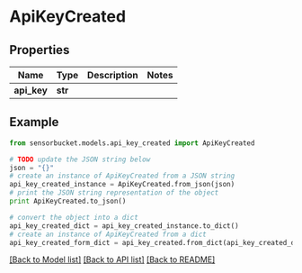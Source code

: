 # ApiKeyCreated


## Properties

Name | Type | Description | Notes
------------ | ------------- | ------------- | -------------
**api_key** | **str** |  | 

## Example

```python
from sensorbucket.models.api_key_created import ApiKeyCreated

# TODO update the JSON string below
json = "{}"
# create an instance of ApiKeyCreated from a JSON string
api_key_created_instance = ApiKeyCreated.from_json(json)
# print the JSON string representation of the object
print ApiKeyCreated.to_json()

# convert the object into a dict
api_key_created_dict = api_key_created_instance.to_dict()
# create an instance of ApiKeyCreated from a dict
api_key_created_form_dict = api_key_created.from_dict(api_key_created_dict)
```
[[Back to Model list]](../README.md#documentation-for-models) [[Back to API list]](../README.md#documentation-for-api-endpoints) [[Back to README]](../README.md)


